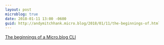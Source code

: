 ```yaml
---
layout: post
microblog: true
date: 2018-01-11 13:00 -0600
guid: http://andymitchhank.micro.blog/2018/01/11/the-beginnings-of.html
---
```

[The beginnings of a Micro.blog CLI](https://github.com/andymitchhank/microblogcli)
